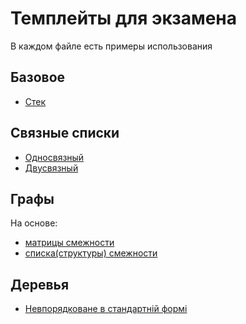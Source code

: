 # Темплейты для экзамена
В каждом файле есть примеры использования
## Базовое
- [Стек](usage/stack.cpp)
## Связные списки
- [Односвязный](usage/linked_list.cpp)
- [Двусвязный](usage/double_linked_list.cpp)
## Графы
На основе:
- [матрицы смежности](usage/adjacency_matrix_graph.cpp)
- [списка(структуры) смежности](usage/adjacency_list_graph.cpp)
## Деревья
- [Невпорядковане в стандартній формі](usage/unordered_tree.cpp)